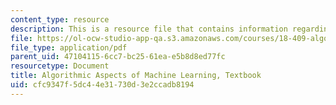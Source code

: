 ```yaml
---
content_type: resource
description: This is a resource file that contains information regarding chapter 4.
file: https://ol-ocw-studio-app-qa.s3.amazonaws.com/courses/18-409-algorithmic-aspects-of-machine-learning-spring-2015/cfc9347f5dc44e31730d3e2ccadb8194_MIT18_409S15_chapp4.pdf
file_type: application/pdf
parent_uid: 47104115-6cc7-bc25-61ea-e5b8d8ed77fc
resourcetype: Document
title: Algorithmic Aspects of Machine Learning, Textbook
uid: cfc9347f-5dc4-4e31-730d-3e2ccadb8194
---
```

